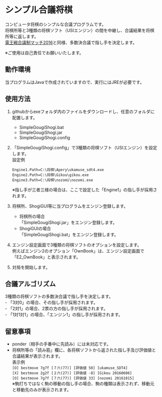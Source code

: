 # シンプル合議将棋

コンピュータ将棋のシンプルな合議プログラムです。  
将棋所等と3種類の将棋ソフト（USIエンジン）の間を中継し、合議結果を将棋所等に返します。  
[電王戦合議制マッチ2016](http://denou.jp/gougi2016/)と同様、多数決合議で指し手を決定します。  

※ご使用は自己責任でお願いいたします。

## 動作環境
当プログラムはJavaで作成されていますので、実行にはJREが必要です。  

## 使用方法

1. githubからexeフォルダ内のファイルをダウンロードし、任意のフォルダに配置します。  
	- SimpleGougiShogi.bat
	- SimpleGougiShogi.jar
	- SimpleGougiShogi.config

2. 「SimpleGougiShogi.config」で3種類の将棋ソフト（USIエンジン）を設定します。  
	設定例  
	```
	Engine1.Path=C:\将棋\Apery\ukamuse_sdt4.exe
	Engine2.Path=C:\将棋\Gikou\gikou.exe
	Engine3.Path=C:\将棋\nozomi\nozomi.exe
	```
	※指し手が三者三様の場合は、ここで設定した「Engine1」の指し手が採用されます。  

3. 将棋所、ShogiGUI等に当プログラムをエンジン登録します。  
	- 将棋所の場合  
	「SimpleGougiShogi.jar」をエンジン登録します。  
	- ShogiGUIの場合  
	「SimpleGougiShogi.bat」をエンジン登録します。  

4.  エンジン設定画面で3種類の将棋ソフトのオプションを設定します。  
例えばエンジン2のオプション「OwnBook」は、エンジン設定画面で「E2_OwnBook」と表示されます。  

5.  対局を開始します。

## 合議アルゴリズム
3種類の将棋ソフトの多数決合議で指し手を決定します。  
	- 「3対0」の場合、その指し手が採用されます。  
	- 「2対1」の場合、2票の方の指し手が採用されます。  
	- 「1対1対1」の場合、「エンジン1」の指し手が採用されます。  

## 留意事項
- ponder（相手の手番中に先読み）には未対応です。  
- 将棋所等の「読み筋」欄に、各将棋ソフトから返された指し手及び評価値と合議結果が表示されます。  
	表示例  
	`[O] bestmove 7g7f [７六(77)] [評価値 50] [ukamuse_SDT4]`  
	`[X] bestmove 2g2f [２六(27)] [評価値 -8] [Gikou 20160606]`  
	`[O] bestmove 7g7f [７六(77)] [評価値 33] [nozomi 20161015] `  
	※駒打ちではなく駒の移動の指し手の場合、駒の種類は表示されず、移動元と移動先のみが表示されます。  

